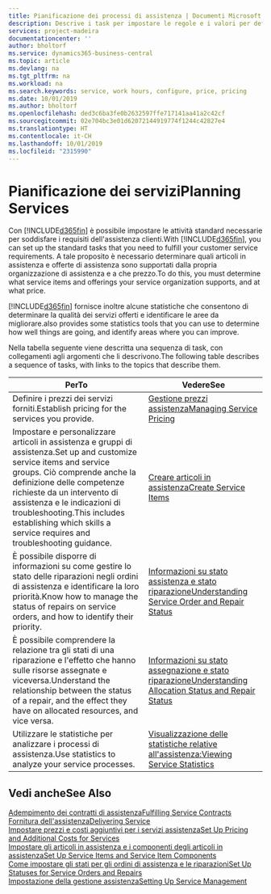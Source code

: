 ```yaml
---
title: Pianificazione dei processi di assistenza | Documenti Microsoft
description: Descrive i task per impostare le regole e i valori per definire i criteri e i processi di assistenza.
services: project-madeira
documentationcenter: ''
author: bholtorf
ms.service: dynamics365-business-central
ms.topic: article
ms.devlang: na
ms.tgt_pltfrm: na
ms.workload: na
ms.search.keywords: service, work hours, configure, price, pricing
ms.date: 10/01/2019
ms.author: bholtorf
ms.openlocfilehash: ded3c6ba3fe0b2632597ffe717141aa41a2c42cf
ms.sourcegitcommit: 02e704bc3e01d62072144919774f1244c42827e4
ms.translationtype: HT
ms.contentlocale: it-CH
ms.lasthandoff: 10/01/2019
ms.locfileid: "2315990"
---
```

# <a name="planning-services"></a><span data-ttu-id="6f20d-103">Pianificazione dei servizi</span><span class="sxs-lookup"><span data-stu-id="6f20d-103">Planning Services</span></span>
<span data-ttu-id="6f20d-104">Con [!INCLUDE[d365fin](includes/d365fin_md.md)] è possibile impostare le attività standard necessarie per soddisfare i requisiti dell'assistenza clienti.</span><span class="sxs-lookup"><span data-stu-id="6f20d-104">With [!INCLUDE[d365fin](includes/d365fin_md.md)], you can set up the standard tasks that you need to fulfill your customer service requirements.</span></span> <span data-ttu-id="6f20d-105">A tale proposito è necessario determinare quali articoli in assistenza e offerte di assistenza sono supportati dalla propria organizzazione di assistenza e a che prezzo.</span><span class="sxs-lookup"><span data-stu-id="6f20d-105">To do this, you must determine what service items and offerings your service organization supports, and at what price.</span></span>   

[!INCLUDE[d365fin](includes/d365fin_md.md)] <span data-ttu-id="6f20d-106">fornisce inoltre alcune statistiche che consentono di determinare la qualità dei servizi offerti e identificare le aree da migliorare.</span><span class="sxs-lookup"><span data-stu-id="6f20d-106">also provides some statistics tools that you can use to determine how well things are going, and identify areas where you can improve.</span></span>
  
<span data-ttu-id="6f20d-107">Nella tabella seguente viene descritta una sequenza di task, con collegamenti agli argomenti che li descrivono.</span><span class="sxs-lookup"><span data-stu-id="6f20d-107">The following table describes a sequence of tasks, with links to the topics that describe them.</span></span>   
  
|<span data-ttu-id="6f20d-108">**Per**</span><span class="sxs-lookup"><span data-stu-id="6f20d-108">**To**</span></span>|<span data-ttu-id="6f20d-109">**Vedere**</span><span class="sxs-lookup"><span data-stu-id="6f20d-109">**See**</span></span>|  
|------------|-------------|  
|<span data-ttu-id="6f20d-110">Definire i prezzi dei servizi forniti.</span><span class="sxs-lookup"><span data-stu-id="6f20d-110">Establish pricing for the services you provide.</span></span>|[<span data-ttu-id="6f20d-111">Gestione prezzi assistenza</span><span class="sxs-lookup"><span data-stu-id="6f20d-111">Managing Service Pricing</span></span>](service-service-price-management.md)|
|<span data-ttu-id="6f20d-112">Impostare e personalizzare articoli in assistenza e gruppi di assistenza.</span><span class="sxs-lookup"><span data-stu-id="6f20d-112">Set up and customize service items and service groups.</span></span> <span data-ttu-id="6f20d-113">Ciò comprende anche la definizione delle competenze richieste da un intervento di assistenza e le indicazioni di troubleshooting.</span><span class="sxs-lookup"><span data-stu-id="6f20d-113">This includes establishing which skills a service requires and troubleshooting guidance.</span></span>| [<span data-ttu-id="6f20d-114">Creare articoli in assistenza</span><span class="sxs-lookup"><span data-stu-id="6f20d-114">Create Service Items</span></span>](service-how-to-create-service-items.md)|  
|<span data-ttu-id="6f20d-115">È possibile disporre di informazioni su come gestire lo stato delle riparazioni negli ordini di assistenza e identificare la loro priorità.</span><span class="sxs-lookup"><span data-stu-id="6f20d-115">Know how to manage the status of repairs on service orders, and how to identify their priority.</span></span>|[<span data-ttu-id="6f20d-116">Informazioni su stato assistenza e stato riparazione</span><span class="sxs-lookup"><span data-stu-id="6f20d-116">Understanding Service Order and Repair Status</span></span>](service-service-order-status-and-repair-status.md)|  
|<span data-ttu-id="6f20d-117">È possibile comprendere la relazione tra gli stati di una riparazione e l'effetto che hanno sulle risorse assegnate e viceversa.</span><span class="sxs-lookup"><span data-stu-id="6f20d-117">Understand the relationship between the status of a repair, and the effect they have on allocated resources, and vice versa.</span></span>|[<span data-ttu-id="6f20d-118">Informazioni su stato assegnazione e stato riparazione</span><span class="sxs-lookup"><span data-stu-id="6f20d-118">Understanding Allocation Status and Repair Status</span></span>](service-allocation-status-and-repair-status.md)|  
|<span data-ttu-id="6f20d-119">Utilizzare le statistiche per analizzare i processi di assistenza.</span><span class="sxs-lookup"><span data-stu-id="6f20d-119">Use statistics to analyze your service processes.</span></span> | [<span data-ttu-id="6f20d-120">Visualizzazione delle statistiche relative all'assistenza:</span><span class="sxs-lookup"><span data-stu-id="6f20d-120">Viewing Service Statistics</span></span>](service-service-statistics.md) |

## <a name="see-also"></a><span data-ttu-id="6f20d-121">Vedi anche</span><span class="sxs-lookup"><span data-stu-id="6f20d-121">See Also</span></span>
[<span data-ttu-id="6f20d-122">Adempimento dei contratti di assistenza</span><span class="sxs-lookup"><span data-stu-id="6f20d-122">Fulfilling Service Contracts</span></span>](service-fulfill-service-contracts.md)  
[<span data-ttu-id="6f20d-123">Fornitura dell'assistenza</span><span class="sxs-lookup"><span data-stu-id="6f20d-123">Delivering Service</span></span>](service-deliver-service.md)  
[<span data-ttu-id="6f20d-124">Impostare prezzi e costi aggiuntivi per i servizi assistenza</span><span class="sxs-lookup"><span data-stu-id="6f20d-124">Set Up Pricing and Additional Costs for Services</span></span>](service-how-setup-service-costs-pricing.md)  
[<span data-ttu-id="6f20d-125">Impostare gli articoli in assistenza e i componenti degli articoli in assistenza</span><span class="sxs-lookup"><span data-stu-id="6f20d-125">Set Up Service Items and Service Item Components</span></span>](service-how-setup-service-items.md)  
[<span data-ttu-id="6f20d-126">Come impostare gli stati per gli ordini di assistenza e le riparazioni</span><span class="sxs-lookup"><span data-stu-id="6f20d-126">Set Up Statuses for Service Orders and Repairs</span></span>](service-order-repair-status.md)  
[<span data-ttu-id="6f20d-127">Impostazione della gestione assistenza</span><span class="sxs-lookup"><span data-stu-id="6f20d-127">Setting Up Service Management</span></span>](service-setup-service.md)  
